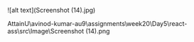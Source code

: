 

![alt text](Screenshot (14).jpg)

AttainU\avinod-kumar-au9\assignments\week20\Day5\react-ass\src\Image\Screenshot (14).png